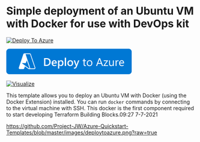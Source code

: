 # Simple deployment of an Ubuntu VM with Docker for use with DevOps kit

[![Deploy To Azure](https://raw.githubusercontent.com/Project-JW/Azure-Quickstart-Templates/blob/master/images/deploytoazure.svg?sanitize=true)](https://portal.azure.com/#create/Microsoft.Template/uri/https%3A%2F%2Fraw.githubusercontent.com%2FProject-JW%2FAzure-Quickstart-Templates%2Fmaster%2Fvm-ubuntu-dockerengine%2Fazuredeploy.json)


[![Deploy To Azure2](https://github.com/Project-JW/Azure-Quickstart-Templates/blob/master/images/deploytoazure.svg?sanitize=true)](https://portal.azure.com/#create/Microsoft.Template/uri/https%3A%2F%2Fraw.githubusercontent.com%2FProject-JW%2FAzure-Quickstart-Templates%2Fmaster%2Fvm-ubuntu-dockerengine%2Fazuredeploy.json)

[![Visualize](https://raw.githubusercontent.com/Project-JW/Azure-Quickstart-Templates/blob/master/images/visualizebutton.svg?sanitize=true)](http://armviz.io/#/?load=https%3A%2F%2Fraw.githubusercontent.com%2FProject-JW%2FAzure-Quickstart-Templates%2Fmaster%2Fvm-ubuntu-dockerengine%2Fazuredeploy.json) 

This template allows you to deploy an Ubuntu VM with Docker (using the Docker Extension) installed.
You can run `docker` commands by connecting to the virtual machine with SSH.
This docker is the first component required to start developing Terraform Building Blocks.09:27 7-7-2021

https://github.com/Project-JW/Azure-Quickstart-Templates/blob/master/images/deploytoazure.png?raw=true